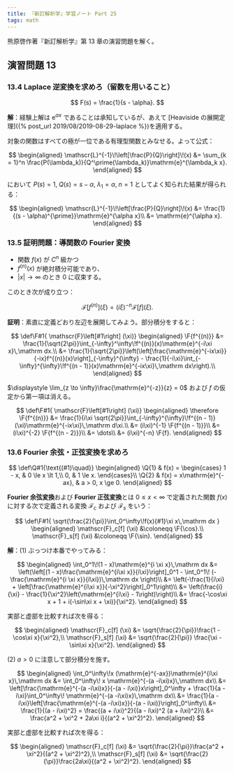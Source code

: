 ```yaml
---
title: 『新訂解析学』学習ノート Part 25
tags: math
---
```


熊原啓作著『新訂解析学』第 13 章の演習問題を解く。

## 演習問題 13

### 13.4 Laplace 逆変換を求めろ（留数を用いること）

$$
F(s) = \frac{1}{s - \alpha}.
$$

**解**：経験上解は $\mathrm{e}^{\alpha x}$ であることは承知しているが、あえて
[Heaviside の展開定理]({% post_url 2019/08/2019-08-29-laplace %})を適用する。

対象の関数はすべての極が一位である有理型関数とみなせる。よって公式：

$$
\begin{aligned}
    \mathscr{L}^{-1}\!\left[\frac{P}{Q}\right]\!(x)
  &= \sum_{k = 1}^n \frac{P(\lambda_k)}{Q^\prime(\lambda_k)}\mathrm{e}^{\lambda_k x}.
\end{aligned}
$$

において $P(s) = 1,\;Q(s) = s - \alpha,\;\lambda_1 = \alpha,\;n = 1$ としてよく知られた結果が得られる：

$$
\begin{aligned}
    \mathscr{L}^{-1}\!\left[\frac{P}{Q}\right]\!(x)
  &= \frac{1}{(s - \alpha)^{\prime}}\mathrm{e}^{\alpha x}\\
  &= \mathrm{e}^{\alpha x}.
\end{aligned}
$$

### 13.5 証明問題：導関数の Fourier 変換

* 関数 $f(x)$ が $C^n$ 級かつ
* $f^{(n)}(x)$ が絶対積分可能であり、
* $\lvert x \rvert \to \infty$ のとき $0$ に収束する。

このとき次が成り立つ：

$$
\mathscr{F}[f^{(n)}] (\xi) = (i\xi)^{-n} \mathscr{F}[f] (\xi).
$$

**証明**：素直に定義どおり左辺を展開してみよう。部分積分をすると：

$$
\def\F#1{ \mathscr{F}\left[#1\right] (\xi)}
\begin{aligned}
    \F{f^{(n)}}
    &= \frac{1}{\sqrt{2\pi}}\int_{-\infty}^\infty\!f^{(n)}(x)\mathrm{e}^{-i\xi x}\,\mathrm dx.\\
    &= \frac{1}{\sqrt{2\pi}}\left(\left[\frac{\mathrm{e}^{-ix\xi}}{-ix}f^{(n)}(x)\right]_{-\infty}^{\infty}
    - \frac{1}{-i\xi}\int_{-\infty}^{\infty}\!f^{(n - 1)}(x)\mathrm{e}^{-ix\xi}\,\mathrm dx\right).\\
\end{aligned}
$$

$\displaystyle \lim_{z \to \infty}\frac{\mathrm{e}^{-z}}{z} = 0$ および $f$ の仮定から第一項は消える。

$$
\def\F#1{ \mathscr{F}\left[#1\right] (\xi)}
\begin{aligned}
    \therefore \F{f^{(n)}}
    &= \frac{1}{i\xi \sqrt{2\pi}}\int_{-\infty}^{\infty}\!f^{(n - 1)}(\xi)\mathrm{e}^{-ix\xi}\,\mathrm d\xi.\\
    &= (i\xi)^{-1} \F{f^{(n - 1)}}\\
    &= (i\xi)^{-2} \F{f^{(n - 2)}}\\
    &= \dots\\
    &= (i\xi)^{-n} \F{f}.
\end{aligned}
$$

### 13.6 Fourier 余弦・正弦変換を求めろ

$$
\def\Q#1{\text{(#1)\quad}}
\begin{aligned}
\Q{1} & f(x) = \begin{cases}
    1 - x, & 0 \le x \lt 1,\\
    0, & 1 \le x.
\end{cases}\\
\Q{2} & f(x) = x\mathrm{e}^{-ax}, & a > 0, x \ge 0.
\end{aligned}
$$

**Fourier 余弦変換**および **Fourier 正弦変換**とは $0 \le x \lt \infty$ で定義された関数 $f(x)$ に対する次で定義される変換
$\mathscr{F}_c$ および $\mathscr{F}_s$ をいう：

$$
\def\F#1{ \sqrt{\frac{2}{\pi}}\int_0^\infty\!f(x){#1}\xi x\,\mathrm dx }
\begin{aligned}
\mathscr{F}_c[f] (\xi) &\coloneqq \F{\cos}.\\
\mathscr{F}_s[f] (\xi) &\coloneqq \F{\sin}.
\end{aligned}
$$

**解**：$(1)$ ぶっつけ本番でやってみる：

$$
\begin{aligned}
    \int_0^1\!(1 - x)\mathrm{e}^{i \xi x}\,\mathrm dx
    &= \left(\left[(1 - x)\frac{\mathrm{e}^{i\xi x}}{i\xi}\right]_0^1
    - \int_0^1\! (-\frac{\mathrm{e}^{i \xi x}}{i\xi})\,\mathrm dx \right)\\
    &= \left(-\frac{1}{i\xi} + \left[\frac{\mathrm{e}^{i\xi x}}{-\xi^2}\right]_0^1\right)\\
    &= \left(\frac{i}{\xi} - \frac{1}{\xi^2}\left(\mathrm{e}^{i\xi} - 1\right)\right)\\
    &= \frac{-\cos\xi x + 1 + i(-\sin\xi x + \xi)}{\xi^2}.
\end{aligned}
$$

実部と虚部を比較すれば次を得る：

$$
\begin{aligned}
\mathscr{F}_c[f] (\xi) &= \sqrt{\frac{2}{\pi}}\frac{1 -\cos\xi x}{\xi^2},\\
\mathscr{F}_s[f] (\xi) &= \sqrt{\frac{2}{\pi}} \frac{\xi -\sin\xi x}{\xi^2}.
\end{aligned}
$$

$(2)$ $a > 0$ に注意して部分積分を施す。

$$
\begin{aligned}
    \int_0^\infty\!x (\mathrm{e}^{-ax})\mathrm{e}^{i\xi x}\,\mathrm dx
    &= \int_0^\infty\! x \mathrm{e}^{-(a -i\xi)x}\,\mathrm dx\\
    &= \left[\frac{\mathrm{e}^{-(a -i\xi)x}}{-(a - i\xi)}x\right]_0^\infty
     + \frac{1}{a - i\xi}\int_0^\infty\! \mathrm{e}^{-(a -i\xi)x}\,\mathrm dx\\
    &= \frac{1}{a - i\xi}\left[\frac{\mathrm{e}^{-(a -i\xi)x}}{-(a - i\xi)}\right]_0^\infty\\
    &= \frac{1}{(a - i\xi)^2} = \frac{(a + i\xi)^2}{(a - i\xi)^2 (a + i\xi)^2}\\
    &= \frac{a^2 + \xi^2 + 2a\xi i}{(a^2 + \xi^2)^2}.
\end{aligned}
$$

実部と虚部を比較すれば次を得る：

$$
\begin{aligned}
\mathscr{F}_c[f] (\xi) &= \sqrt{\frac{2}{\pi}}\frac{a^2 + \xi^2}{(a^2 + \xi^2)^2},\\
\mathscr{F}_s[f] (\xi) &= \sqrt{\frac{2}{\pi}}\frac{2a\xi}{(a^2 + \xi^2)^2}.
\end{aligned}
$$
